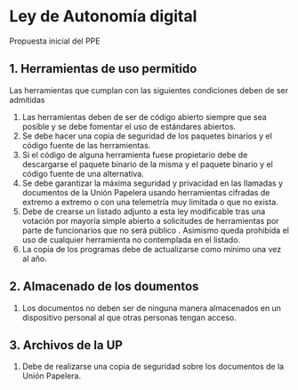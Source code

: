 # Ley de Autonomía digital
Propuesta inicial del PPE
## 1. Herramientas de uso permitido
Las herramientas que cumplan con las siguientes condiciones deben de ser admitidas
1. Las herramientas deben de ser de código abierto siempre que sea posible y se debe fomentar el uso de estándares abiertos.
1. Se debe hacer una copia de seguridad de los paquetes binarios y el código fuente de las herramientas.
1. Si el código de alguna herramienta fuese propietario debe de descargarse el paquete binario de la misma y el paquete binario y el código fuente de una alternativa.
1. Se debe garantizar la máxima seguridad y privacidad en las llamadas y documentos de la Unión Papelera usando herramientas cifradas de extremo a extremo o con una telemetría muy limitada o que no exista.
1. Debe de crearse un listado adjunto a esta ley modificable tras una votación por mayoría simple abierto a solicitudes de herramientas por parte de funcionarios que no será público . Asimismo queda prohibida el uso de cualquier herramienta no contemplada en el listado.
1. La copia de los programas debe de actualizarse como mínimo una vez al año.

## 2. Almacenado de los doumentos
1. Los documentos no deben ser de ninguna manera almacenados en un dispositivo personal al que otras personas tengan acceso.

## 3. Archivos de la UP
1. Debe de realizarse una copia de seguridad sobre los documentos de la Unión Papelera.
